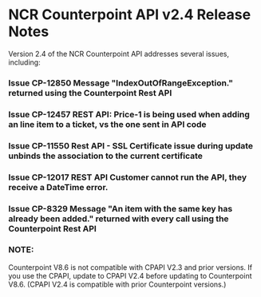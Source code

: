# NCR Counterpoint API v2.4 Release Notes
Version 2.4 of the NCR Counterpoint API addresses several issues, including:

### Issue CP-12850 Message "IndexOutOfRangeException." returned using the Counterpoint Rest API
### Issue CP-12457 REST API: Price-1 is being used when adding an line item to a ticket, vs the one sent in API code
### Issue CP-11550 Rest API - SSL Certificate issue during update unbinds the association to the current certificate
### Issue CP-12017 REST API Customer cannot run the API, they receive a DateTime error.
### Issue CP-8329 Message "An item with the same key has already been added." returned with every call using the Counterpoint Rest API

### NOTE:
Counterpoint V8.6 is not compatible with CPAPI V2.3 and prior versions. If you use the CPAPI, update to CPAPI V2.4 before updating to Counterpoint V8.6. (CPAPI V2.4 is compatible with prior Counterpoint versions.)
